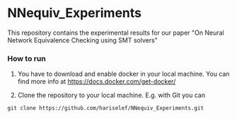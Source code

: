# NNequiv_Experiments

This repository contains the experimental results for our paper "On Neural Network Equivalence Checking using SMT solvers"


### How to run #

1) You have to download and enable docker in your local machine. You can find more info at https://docs.docker.com/get-docker/

2) Clone the repository to your local machine.
E.g. with Git you can 

```
git clone https://github.com/hariselef/NNequiv_Experiments.git 
```
